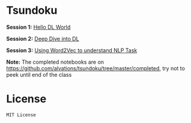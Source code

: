 # Tsundoku

**Session 1:** [Hello DL World](https://github.com/alvations/tsundoku/blob/master/empty/Session%201%20-%20Hello%20DL%20World.ipynb)

**Session 2:** [Deep Dive into DL](https://github.com/alvations/tsundoku/blob/master/empty/Session%202%20-%20Deep%20Dive%20to%20Deep%20Learning.ipynb)

**Session 3:** [Using Word2Vec to understand NLP Task](https://github.com/alvations/tsundoku/blob/master/empty/Session%203%20-%20Using%20Word2Vec%20to%20understand%20NLP%20Task.ipynb)


**Note:** The completed notebooks are on https://github.com/alvations/tsundoku/tree/master/completed, try not to peek until end of the class

# License

```
MIT License
```

